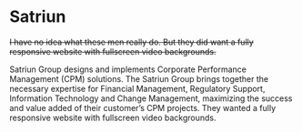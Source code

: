<!--
  id: 2618
  slug: satriun
  type: fortpolio
  excerpt: <p>Fully responsive website with video and boring content.</p>
  categories: JavaScript, HTML/CSS, video, mobile
  tags: JavaScript, Wordpress, Less, video
  clients: Satriun
  collaboration: Shapers
  prizes: 
  thumbnail: Satriun-Corporate-Performance-Management.jpg
  image: Satriun-Corporate-Performance-Management.jpg
  images: Satriun-Corporate-Performance-Management.jpg, Satriun-Our-vision.jpg
  inCv: false
  inPortfolio: false
  dateFrom: 2014-10-01
  dateTo: 2014-10-20
-->

# Satriun

<p><strike>I have no idea what these men really do. But they did want a fully responsive website with fullscreen video backgrounds.</strike></p>
<p>Satriun Group designs and implements Corporate Performance Management (CPM) solutions. The Satriun Group brings together the necessary expertise for Financial Management, Regulatory Support, Information Technology and Change Management, maximizing the success and value added of their customer&#8217;s CPM projects. They wanted a fully responsive website with fullscreen video backgrounds.</p>